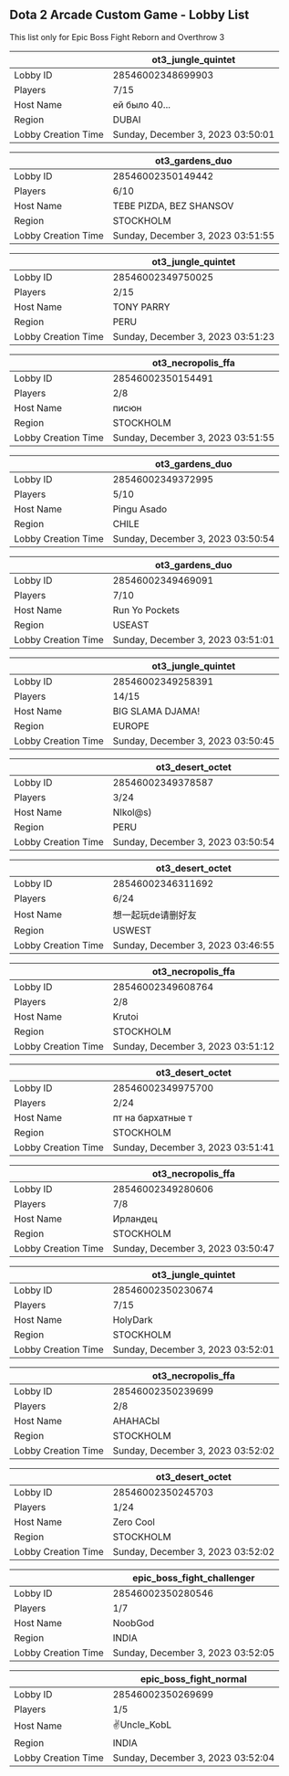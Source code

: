 ## Dota 2 Arcade Custom Game - Lobby List

This list only for Epic Boss Fight Reborn and Overthrow 3

|  | ot3_jungle_quintet |
| ------ | ------ |
| Lobby ID | 28546002348699903 |
| Players | 7/15 |
| Host Name | ей было 40... |
| Region | DUBAI |
| Lobby Creation Time | Sunday, December 3, 2023 03:50:01 |


|  | ot3_gardens_duo |
| ------ | ------ |
| Lobby ID | 28546002350149442 |
| Players | 6/10 |
| Host Name | TEBE PIZDA, BEZ SHANSOV |
| Region | STOCKHOLM |
| Lobby Creation Time | Sunday, December 3, 2023 03:51:55 |


|  | ot3_jungle_quintet |
| ------ | ------ |
| Lobby ID | 28546002349750025 |
| Players | 2/15 |
| Host Name | TONY PARRY |
| Region | PERU |
| Lobby Creation Time | Sunday, December 3, 2023 03:51:23 |


|  | ot3_necropolis_ffa |
| ------ | ------ |
| Lobby ID | 28546002350154491 |
| Players | 2/8 |
| Host Name | писюн |
| Region | STOCKHOLM |
| Lobby Creation Time | Sunday, December 3, 2023 03:51:55 |


|  | ot3_gardens_duo |
| ------ | ------ |
| Lobby ID | 28546002349372995 |
| Players | 5/10 |
| Host Name | Pingu Asado |
| Region | CHILE |
| Lobby Creation Time | Sunday, December 3, 2023 03:50:54 |


|  | ot3_gardens_duo |
| ------ | ------ |
| Lobby ID | 28546002349469091 |
| Players | 7/10 |
| Host Name | Run Yo Pockets |
| Region | USEAST |
| Lobby Creation Time | Sunday, December 3, 2023 03:51:01 |


|  | ot3_jungle_quintet |
| ------ | ------ |
| Lobby ID | 28546002349258391 |
| Players | 14/15 |
| Host Name | BIG SLAMA DJAMA! |
| Region | EUROPE |
| Lobby Creation Time | Sunday, December 3, 2023 03:50:45 |


|  | ot3_desert_octet |
| ------ | ------ |
| Lobby ID | 28546002349378587 |
| Players | 3/24 |
| Host Name | NIkol@s) |
| Region | PERU |
| Lobby Creation Time | Sunday, December 3, 2023 03:50:54 |


|  | ot3_desert_octet |
| ------ | ------ |
| Lobby ID | 28546002346311692 |
| Players | 6/24 |
| Host Name | 想一起玩de请删好友 |
| Region | USWEST |
| Lobby Creation Time | Sunday, December 3, 2023 03:46:55 |


|  | ot3_necropolis_ffa |
| ------ | ------ |
| Lobby ID | 28546002349608764 |
| Players | 2/8 |
| Host Name | Krutoi |
| Region | STOCKHOLM |
| Lobby Creation Time | Sunday, December 3, 2023 03:51:12 |


|  | ot3_desert_octet |
| ------ | ------ |
| Lobby ID | 28546002349975700 |
| Players | 2/24 |
| Host Name | пт на бархатные т |
| Region | STOCKHOLM |
| Lobby Creation Time | Sunday, December 3, 2023 03:51:41 |


|  | ot3_necropolis_ffa |
| ------ | ------ |
| Lobby ID | 28546002349280606 |
| Players | 7/8 |
| Host Name | Ирландец |
| Region | STOCKHOLM |
| Lobby Creation Time | Sunday, December 3, 2023 03:50:47 |


|  | ot3_jungle_quintet |
| ------ | ------ |
| Lobby ID | 28546002350230674 |
| Players | 7/15 |
| Host Name | HolyDark |
| Region | STOCKHOLM |
| Lobby Creation Time | Sunday, December 3, 2023 03:52:01 |


|  | ot3_necropolis_ffa |
| ------ | ------ |
| Lobby ID | 28546002350239699 |
| Players | 2/8 |
| Host Name | АНАНАСЫ |
| Region | STOCKHOLM |
| Lobby Creation Time | Sunday, December 3, 2023 03:52:02 |


|  | ot3_desert_octet |
| ------ | ------ |
| Lobby ID | 28546002350245703 |
| Players | 1/24 |
| Host Name | Zero Cool |
| Region | STOCKHOLM |
| Lobby Creation Time | Sunday, December 3, 2023 03:52:02 |


|  | epic_boss_fight_challenger |
| ------ | ------ |
| Lobby ID | 28546002350280546 |
| Players | 1/7 |
| Host Name | NoobGod |
| Region | INDIA |
| Lobby Creation Time | Sunday, December 3, 2023 03:52:05 |


|  | epic_boss_fight_normal |
| ------ | ------ |
| Lobby ID | 28546002350269699 |
| Players | 1/5 |
| Host Name | ✌Uncle_KobL |
| Region | INDIA |
| Lobby Creation Time | Sunday, December 3, 2023 03:52:04 |


